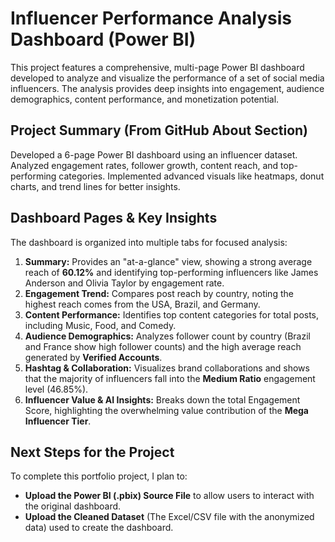 # Influencer Performance Analysis Dashboard (Power BI)

This project features a comprehensive, multi-page Power BI dashboard developed to analyze and visualize the performance of a set of social media influencers. The analysis provides deep insights into engagement, audience demographics, content performance, and monetization potential.

## Project Summary (From GitHub About Section)
Developed a 6-page Power BI dashboard using an influencer dataset. Analyzed engagement rates, follower growth, content reach, and top-performing categories. Implemented advanced visuals like heatmaps, donut charts, and trend lines for better insights.

## Dashboard Pages & Key Insights

The dashboard is organized into multiple tabs for focused analysis:

1.  **Summary:** Provides an "at-a-glance" view, showing a strong average reach of **60.12%** and identifying top-performing influencers like James Anderson and Olivia Taylor by engagement rate.
2.  **Engagement Trend:** Compares post reach by country, noting the highest reach comes from the USA, Brazil, and Germany.
3.  **Content Performance:** Identifies top content categories for total posts, including Music, Food, and Comedy.
4.  **Audience Demographics:** Analyzes follower count by country (Brazil and France show high follower counts) and the high average reach generated by **Verified Accounts**.
5.  **Hashtag & Collaboration:** Visualizes brand collaborations and shows that the majority of influencers fall into the **Medium Ratio** engagement level (46.85%).
6.  **Influencer Value & AI Insights:** Breaks down the total Engagement Score, highlighting the overwhelming value contribution of the **Mega Influencer Tier**.

## Next Steps for the Project

To complete this portfolio project, I plan to:
* **Upload the Power BI (.pbix) Source File** to allow users to interact with the original dashboard.
* **Upload the Cleaned Dataset** (The Excel/CSV file with the anonymized data) used to create the dashboard.
